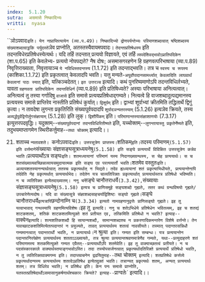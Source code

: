 ```yaml
---
index:  5.1.20
sutra:  असमासे निष्कादिभ्यः
vritti:  nyasa
---
```


``ञोऽपवादः` इति। येन नाप्राप्तित्यायेन (व्या.प.49)। निष्कादिभ्यो द्रोणपर्यन्तेभ्यः परिमाणशब्दत्वात् षष्ठिशब्दस्य संख्याशब्दत्वाट्ठकि पर्युदस्ते `ञेव प्राप्नोति, अतस्तस्यैवायमपवादः। `तेदन्ताप्रतिषेधस्य` इति तदन्तविधेरप्रतिषेधस्येत्यर्थः। यदि तर्हि तदन्तात् प्रत्ययो विज्ञायते, एवं तर्हि `व्यपदेशिवद्भावोऽप्रातिपदिकेन` (शा.प.65) इति केवलेभ्य- प्रत्ययो नोपपद्यते? नैष दोषः; असमासगरहणेन हि ग्रहणवत्परिभाषाया (व्या.प.89) निवृत्तिराख्याता, निवृत्तायाञ्च `ये नविधिस्तदन्तस्य` (1.1.72) इति तदन्ताद्भवति। तत्र च `स्वस्य च रूपस्य` (काशिका.1.1.72) इति प्रकृतत्वात् केवलादपि भवति। यत्तु मन्यते-`अपूर्वोपादानसामर्थ्यात् केवलादिति लाघवार्थं केवलानां पाठः स्यात्` इति, यत्किञ्चदेतत्।
`इत उत्तरञ्च` इत्यादि। कथं पुनरिष्यमाणोऽपि तदन्तविधिर्लभ्यते, यावता `ग्रहणवता प्रातिपदिकेन तदन्तविधिर्न` (व्या.प.89) इति प्रतिषिध्यते? अस्याः परिभाषाया अनित्यत्वात्। अनित्यत्वं तु तस्या गर्गादिषु `वाजासे` इति समासे प्रत्ययप्रतिषेधाद्गम्यते। नित्यत्वे हि वाजशब्दादुत्पद्यमानस्य प्रत्ययस्य समासे प्राप्तिरेव नास्तीति प्रतिषेधं कुर्यात्। `द्विशूर्पम्` इति। द्वाभ्यां शूर्पाभ्यां क्रीतमिति तद्धितार्थे द्विगुं कृत्वा। न तावदेषा लुगन्ता प्रकृतिरिति संख्यापूर्वपदादपि `शूर्पादञन्यतरस्याम्` (5.1.26) इत्यञेव क्रियते, तस्य `अव्यर्द्धपूर्वद्विगोर्लुगसंज्ञायाम्` (5.1.28) इति लुक्। `द्विशौर्पिकम्` इति। `परिमाणान्तस्यासंज्ञाशाणयोः` (7.3.17) इत्युत्तरपदवृद्धिः। यदुक्तम्--`संख्यापूर्वपदानां तदन्तविधिरितीष्यते` इति, यच्चोक्तम्--`लुगन्तायास्तु प्रकृतेर्नेष्यते` इति, तदुभयमाप्तागमेन स्थिरीकर्त्तुमाह--`तथा चोक्तम्` इत्यादि।।

21. शताच्च `न्यतावशते।
`कनोऽपवादः` इति। उत्तरसूत्रेण प्राप्तस्य। `शतिकम्` इति। `तदस्य परिमाणम्` (5.1.57) इति वर्त्तमाने `संख्यायाः संज्ञासङ्घसूत्राध्ययनेषु` (5.1.58) इति सङ्घे प्रत्ययार्थे विविक्षित उत्तरसूत्रेण कन्नेव भवति।
`प्रत्ययार्थोऽत्र सङ्घः` इति। शतमध्यायानां परिमाणं यस्य निदानख्यग्रन्थस्य, स चेह प्रत्ययार्थः। स च शतसंख्याव्यवच्छिन्नाव्यायसमुदायात्मक इति सङ्घ एव परत्ययार्तो भवति। `शतमेव वस्तुतः` इति। अव्यायशतस्यानन्यार्थत्वात् ततस्च प्रकृत्यर्थात् न भिद्यते। तदेव ह्यध्यायानां शतं प्रकृत्याभिधीयते, प्रत्ययान्तेनापि तदेवेति नेह प्रकृत्यर्थात् प्रत्ययार्थभेदः। तदेतेन यत्र चाव्यतिरिक्तः प्रकृत्यार्थात् प्रत्ययार्थस्तत्र प्रतिषेधो भविष्यति। न च व्यतिरिक्त इत्येतदाख्यातम्। ननु च `सङ्घे चानौत्तराधर्ये` (3.3.42), `संख्यायाः संज्ञासङ्घसूत्राध्ययनेषु` (5.1.58) इत्यत्र च प्राणिसमूहे सङ्घशब्दो गृह्यते, ततर कथं ग्रन्थविषयो गृह्यते/ उपचारेणेत्यदोषः। यदि वा संख्यासूत्रे संज्ञाशब्दसाहचर्याद्विशिष्टः सङ्घो गृह्यते। `सङ्घे चानौत्तराधर्ये` इत्यत्रापि `छन्दोनाम्नि च` (3.3.34) इत्यतो नामग्रहणानुवृत्तेः प्राणिसङ्घो गृह्यते। इह तु यत्वाभावाद् गन्थस्यापि ग्रहणमित्यविशेषः। `इह तु` इत्यादि। ननु च शतेऽभिधेये प्रतिषेधेन भवितव्यम्, इह च शतद्यं शाटकशतम्, शतिकं शाटकशतमित्युक्ते शतं प्रतीयत एव, तत्किमिति प्रतिषेधो न भवति? इत्याह--`वाक्येन` इत्यादि। शत्यशतिकशब्दौ हि सायान्यशब्दौ, सामान्यशब्दाश्च न प्रकरणादिकमन्तरेण विशेषे वर्त्तन्ते। तेन यावच्छाटकशतिमित्येतत्पदान्तरं न प्रयुज्यते, तावत् प्रत्ययार्थस्य शतत्वं नावसीयते। तस्मात् पदान्तरसन्निधौ गम्यमानत्वात् पदान्तरार्थो भवति, न प्रत्यायार्थः। `न श्रुत्या` इति। गम्यत इति सम्बन्धः। यत्र प्रत्ययान्तेन पदान्तरनिरपेक्षेण प्रत्ययार्थस्य शतताऽऽख्यायते, तत्र श्रुत्या प्रत्ययान्तश्रवणमात्रेणैव गम्यते, यथा--प्रत्युदाहरणे शतं परिमाणमस्य शतकमित्युक्ते गम्यत एवैतत्--प्रत्ययार्थोऽपि शतमेवेति। इह तु वाक्याच्छतत्वं प्रतीयते। न च पदसंस्कारकाले वाक्यार्थस्तयाङ्गभावोऽस्ति। तदा तस्योपसर्जनत्वात् प्रकृत्यर्थादतिरिक्ते प्रत्ययार्थे प्रतिषेधो भवति, न तु व्यतिरिक्तवाक्यगम्य इति। तदाप्तवचनेन द्रढयितुमाह--`तथा चोक्तम्` इत्यादि। शतप्रतिषेधे कर्त्तव्ये प्रकृत्यर्थादन्यस्य प्रत्ययार्थस्य शतत्वेऽप्रतिषेध इत्येतदुक्तं भवति। तत्रान्यत् प्रकृत्यर्थः शतम्, अन्यत् प्रत्ययार्थः शतम्। तत्र विधिरेव भवति; न प्रतिषेध इति।
केन पनः समासे प्राप्नोति, यतस्तत्प्रतिषेदार्थोऽसमासानुकर्षणार्थश्चकारः क्रियते? इत्याह--`प्राग्वतेः` इत्यादि।।

